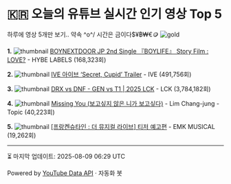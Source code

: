 # 🇰🇷 오늘의 유튜브 실시간 인기 영상 Top 5

하루에 영상 5개만 보기.. 약속 \^o^/ 
시간은 금이다$¥฿₩€🪙
![gold](https://media.tenor.com/your-gif-id.gif)


**1.** ![thumbnail](https://i.ytimg.com/vi/SlqKSSJdn6Q/default.jpg)
[BOYNEXTDOOR JP 2nd Single 『BOYLIFE』 Story Film : LOVE?](https://youtube.com/watch?v=SlqKSSJdn6Q) - HYBE LABELS (168,323회)

**2.** ![thumbnail](https://i.ytimg.com/vi/_6Zvxj0s7SE/default.jpg)
[IVE 아이브 ‘Secret, Cupid’ Trailer](https://youtube.com/watch?v=_6Zvxj0s7SE) - IVE (491,756회)

**3.** ![thumbnail](https://i.ytimg.com/vi/GZ2HKDw3Ago/default.jpg)
[DRX vs DNF - GEN vs T1 | 2025 LCK](https://youtube.com/watch?v=GZ2HKDw3Ago) - LCK (3,784,182회)

**4.** ![thumbnail](https://i.ytimg.com/vi/gMBwaaSBnvE/default.jpg)
[Missing You (보고싶지 않은 니가 보고싶다)](https://youtube.com/watch?v=gMBwaaSBnvE) - Lim Chang-jung - Topic (40,223회)

**5.** ![thumbnail](https://i.ytimg.com/vi/F67S15X6_CY/default.jpg)
[[프랑켄슈타인 : 더 뮤지컬 라이브] 티저 예고편](https://youtube.com/watch?v=F67S15X6_CY) - EMK MUSICAL (19,262회)


---
⏳ 마지막 업데이트: 2025-08-09 06:29 UTC

Powered by [YouTube Data API](https://developers.google.com/youtube/v3/docs/videos/list) · 자동화 봇